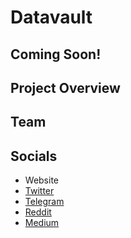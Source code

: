 # Datavault

## Coming Soon!

## Project Overview&#x20;

## Team&#x20;

## Socials&#x20;

* Website&#x20;
* [Twitter](https://mobile.twitter.com/data\_vault\_)
* [Telegram](https://t.me/DataVault\_Dava)
* [Reddit](https://www.reddit.com/r/SecretNetwork/comments/rxe8d2/datavault\_worlds\_first\_decentralized/)
* [Medium](https://data-vault.medium.com/)
